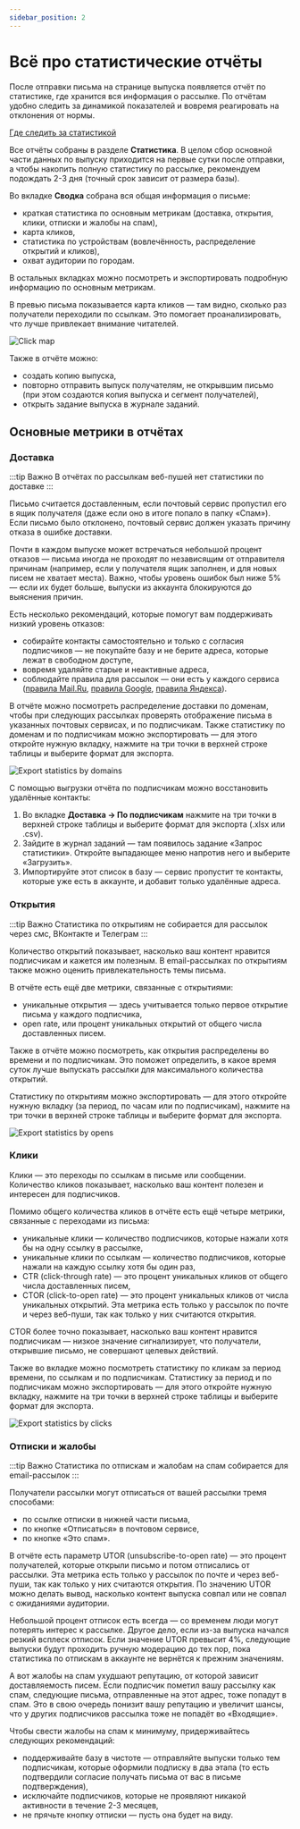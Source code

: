 ```yaml
---
sidebar_position: 2
---
```


# Всё про статистические отчёты

После отправки письма на странице выпуска появляется отчёт по статистике, где хранится вся информация о рассылке. По отчётам удобно следить за динамикой показателей и вовремя реагировать на отклонения от нормы.

[Где следить за статистикой](https://docs.sendsay.ru/statistics/where-to-track-statistics)

Все отчёты собраны в разделе **Статистика**. В целом сбор основной части данных по выпуску приходится на первые сутки после отправки, а чтобы накопить полную статистику по рассылке, рекомендуем подождать 2-3 дня (точный срок зависит от размера базы).

Во вкладке **Сводка** собрана вся общая информация о письме:

- краткая статистика по основным метрикам (доставка, открытия, клики, отписки и жалобы на спам),
- карта кликов,
- статистика по устройствам (вовлечённость, распределение открытий и кликов),
- охват аудитории по городам.

В остальных вкладках можно посмотреть и экспортировать подробную информацию по основным метрикам.

В превью письма показывается карта кликов — там видно, сколько раз получатели переходили по ссылкам. Это помогает проанализировать, что лучше привлекает внимание читателей.

![Click map](/img/statistics\all-about-campaign-reports/click-map.png)

Также в отчёте можно:

- создать копию выпуска,
- повторно отправить выпуск получателям, не открывшим письмо (при этом создаются копия выпуска и сегмент получателей),
- открыть задание выпуска в журнале заданий.

## Основные метрики в отчётах

### Доставка

:::tip Важно
В отчётах по рассылкам веб-пушей нет статистики по доставке
:::

Письмо считается доставленным, если почтовый сервис пропустил его в ящик получателя (даже если оно в итоге попало в папку «Спам»). Если письмо было отклонено, почтовый сервис должен указать причину отказа в ошибке доставки.

Почти в каждом выпуске может встречаться небольшой процент отказов — письма иногда не проходят по независящим от отправителя причинам (например, если у получателя ящик заполнен, и для новых писем не хватает места). Важно, чтобы уровень ошибок был ниже 5% — если их будет больше, выпуски из аккаунта блокируются до выяснения причин.

Есть несколько рекомендаций, которые помогут вам поддерживать низкий уровень отказов:

- собирайте контакты самостоятельно и только с согласия подписчиков — не покупайте базу и не берите адреса, которые лежат в свободном доступе,
- вовремя удаляйте старые и неактивные адреса,
- соблюдайте правила для рассылок — они есть у каждого сервиса ([правила Mail.Ru](https://help.mail.ru/mail-help/rules/technical), [правила Google](https://support.google.com/mail/answer/81126), [правила Яндекса](https://yandex.ru/support/mail-new/web/spam/honest-mailers.html)).

В отчёте можно посмотреть распределение доставки по доменам, чтобы при следующих рассылках проверять отображение письма в указанных почтовых сервисах, и по подписчикам. Также статистику по доменам и по подписчикам можно экспортировать — для этого откройте нужную вкладку, нажмите на три точки в верхней строке таблицы и выберите формат для экспорта.

![Export statistics by domains](/img/statistics\all-about-campaign-reports/export-statistics-by-domains.png)

С помощью выгрузки отчёта по подписчикам можно восстановить удалённые контакты:

1. Во вкладке **Доставка → По подписчикам** нажмите на три точки в верхней строке таблицы и выберите формат для экспорта (.xlsx или .csv).
2. Зайдите в журнал заданий — там появилось задание «Запрос статистики». Откройте выпадающее меню напротив него и выберите «Загрузить».
3. Импортируйте этот список в базу — сервис пропустит те контакты, которые уже есть в аккаунте, и добавит только удалённые адреса.

### Открытия

:::tip Важно
Статистика по открытиям не собирается для рассылок через смс, ВКонтакте и Телеграм
:::

Количество открытий показывает, насколько ваш контент нравится подписчикам и кажется им полезным. В email-рассылках по открытиям также можно оценить привлекательность темы письма.

В отчёте есть ещё две метрики, связанные с открытиями:

- уникальные открытия — здесь учитывается только первое открытие письма у каждого подписчика,
- open rate, или процент уникальных открытий от общего числа доставленных писем.

Также в отчёте можно посмотреть, как открытия распределены во времени и по подписчикам. Это поможет определить, в какое время суток лучше выпускать рассылки для максимального количества открытий.

Статистику по открытиям можно экспортировать — для этого откройте нужную вкладку (за период, по часам или по подписчикам), нажмите на три точки в верхней строке таблицы и выберите формат для экспорта.

![Export statistics by opens](/img/statistics\all-about-campaign-reports/export-statistics-by-opens.png)

### Клики

Клики — это переходы по ссылкам в письме или сообщении. Количество кликов показывает, насколько ваш контент полезен и интересен для подписчиков.

Помимо общего количества кликов в отчёте есть ещё четыре метрики, связанные с переходами из письма:

- уникальные клики — количество подписчиков, которые нажали хотя бы на одну ссылку в рассылке,
- уникальные клики по ссылкам — количество подписчиков, которые нажали на каждую ссылку хотя бы один раз,
- CTR (click-through rate) — это процент уникальных кликов от общего числа доставленных писем,
- CTOR (click-to-open rate) — это процент уникальных кликов от числа уникальных открытий. Эта метрика есть только у рассылок по почте и через веб-пуши, так как только у них считаются открытия.

CTOR более точно показывает, насколько ваш контент нравится подписчикам — низкое значение сигнализирует, что получатели, открывшие письмо, не совершают целевых действий.

Также во вкладке можно посмотреть статистику по кликам за период времени, по ссылкам и по подписчикам. Статистику за период и по подписчикам можно экспортировать — для этого откройте нужную вкладку, нажмите на три точки в верхней строке таблицы и выберите формат для экспорта.

![Export statistics by clicks](/img/statistics\all-about-campaign-reports/export-statistics-by-clicks.png)

### Отписки и жалобы

:::tip Важно
Статистика по отпискам и жалобам на спам собирается для email-рассылок
:::

Получатели рассылки могут отписаться от вашей рассылки тремя способами:

- по ссылке отписки в нижней части письма,
- по кнопке «Отписаться» в почтовом сервисе,
- по кнопке «Это спам».

В отчёте есть параметр UTOR (unsubscribe-to-open rate) — это процент получателей, которые открыли письмо и потом отписались от рассылки. Эта метрика есть только у рассылок по почте и через веб-пуши, так как только у них считаются открытия. По значению UTOR можно делать вывод, насколько контент выпуска совпал или не совпал с ожиданиями аудитории.

Небольшой процент отписок есть всегда — со временем люди могут потерять интерес к рассылке. Другое дело, если из-за выпуска начался резкий всплеск отписок. Если значение UTOR превысит 4%, следующие выпуски будут проходить ручную модерацию до тех пор, пока статистика по отпискам в аккаунте не вернётся к прежним значениям.

А вот жалобы на спам ухудшают репутацию, от которой зависит доставляемость писем. Если подписчик пометил вашу рассылку как спам, следующие письма, отправленные на этот адрес, тоже попадут в спам. Это в свою очередь понизит вашу репутацию и увеличит шансы, что у других подписчиков рассылка тоже не попадёт во «Входящие».

Чтобы свести жалобы на спам к минимуму, придерживайтесь следующих рекомендаций:

- поддерживайте базу в чистоте — отправляйте выпуски только тем подписчикам, которые оформили подписку в два этапа (то есть подтвердили согласие получать письма от вас в письме подтверждения),
- исключайте подписчиков, которые не проявляют никакой активности в течение 2-3 месяцев,
- не прячьте кнопку отписки — пусть она будет на виду.
